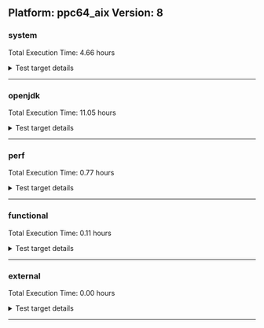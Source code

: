 ## Platform: ppc64_aix Version: 8 

###  system
 Total Execution Time:  4.66  hours
<details><summary>Test target details</summary>

| Test Name | Time |
| --- | --- |
| MiniMix_aot_5m_0 | 697732.00  ms|
| TestJlmRemoteThreadAuth_0 | 692409.00  ms|
| TestJlmRemoteThreadNoAuth_0 | 674044.00  ms|
| TestJlmRemoteClassAuth_0 | 656661.00  ms|
| TestJlmRemoteClassNoAuth_0 | 645927.00  ms|
| TestJlmRemoteThreadAuth_1 | 642990.00  ms|
| TestJlmRemoteThreadNoAuth_1 | 625998.00  ms|
| TestJlmRemoteClassAuth_1 | 609583.00  ms|
| TestJlmRemoteClassNoAuth_1 | 599818.00  ms|
| MiniMix_5m_0 | 380546.00  ms|
| MiniMix_5min_jdk8_0 | 353485.00  ms|
| ConcurrentLoadTest_5m_0 | 352247.00  ms|
| MiniMix_5m_1 | 346584.00  ms|
| ConcurrentLoadTest_5m_1 | 345429.00  ms|
| MauveMultiThrdLoad_5m_0 | 323229.00  ms|
| MauveMultiThrdLoad_5m_1 | 322679.00  ms|
| MauveSingleInvocLoad_HS_5m_0 | 316318.00  ms|
| MauveSingleThrdLoad_HS_5m_1 | 314070.00  ms|
| MauveSingleInvocLoad_HS_5m_1 | 313883.00  ms|
| NioLoadTest_5m_0 | 313810.00  ms|
| DBBLoadTest_5m_1 | 313551.00  ms|
| MauveSingleThrdLoad_HS_5m_0 | 313519.00  ms|
| NioLoadTest_5m_1 | 313342.00  ms|
| DBBLoadTest_5m_0 | 312861.00  ms|
| LambdaLoadTest_HS_5m_0 | 307155.00  ms|
| LambdaLoadTest_HS_5m_1 | 305762.00  ms|
| MathLoadTest_all_5m_0 | 304343.00  ms|
| MathLoadTest_bigdecimal_5m_0 | 304311.00  ms|
| MathLoadTest_all_5m_1 | 304297.00  ms|
| MathLoadTest_bigdecimal_5m_1 | 304246.00  ms|
| LangLoadTest_5m_0 | 303987.00  ms|
| ClassLoadingTest_5m_1 | 303937.00  ms|
| LangLoadTest_5m_1 | 303934.00  ms|
| MathLoadTest_autosimd_5m_0 | 303887.00  ms|
| MathLoadTest_autosimd_5m_1 | 303796.00  ms|
| ClassLoadingTest_5m_0 | 303700.00  ms|
| UtilLoadTest_5m_1 | 303687.00  ms|
| UtilLoadTest_5m_0 | 303667.00  ms|
| ConcurrentLoadTest_0 | 154810.00  ms|
| HCRLateAttachWorkload_0 | 148363.00  ms|
| TestJlmRemoteNotifierProxyAuth_0 | 144377.00  ms|
| TestJlmRemoteNotifierProxyAuth_1 | 134222.00  ms|
| MauveMultiThrdLoad_0 | 124482.00  ms|
| HCRLateAttachWorkload_1 | 123078.00  ms|
| MauveSingleThrdLoad_HS_0 | 119759.00  ms|
| TestJlmRemoteMemoryAuth_0 | 95033.00  ms|
| TestJlmRemoteMemoryNoAuth_0 | 93266.00  ms|
| MathLoadTest_all_0 | 79869.00  ms|
| MathLoadTest_bigdecimal_0 | 71186.00  ms|
| TestJlmRemoteMemoryAuth_1 | 47609.00  ms|
| TestJlmRemoteMemoryNoAuth_1 | 46580.00  ms|
| ClassLoadingTest_0 | 44401.00  ms|
| LockingLoadTest_0 | 34090.00  ms|
| LockingLoadTest_1 | 31095.00  ms|
| TestJlmLocal_0 | 28997.00  ms|
| OAuthTest_0 | 27299.00  ms|
| ParallelStreamsLoadTest_HS_1 | 27142.00  ms|
| NioLoadTest_0 | 26478.00  ms|
| TestJlmLocal_1 | 26398.00  ms|
| ParallelStreamsLoadTest_HS_0 | 26317.00  ms|
| DirectByteBufferLoadTest_0 | 16032.00  ms|
| LangLoadTest_0 | 10693.00  ms|
| UtilLoadTest_0 | 9327.00  ms|
| MauveSingleInvocLoad_HS_0 | 9077.00  ms|
| MathLoadTest_autosimd_0 | 8626.00  ms|
| jcstress_SampleTestBench_0 | 6624.00  ms|
| LambdaLoadTest_Hotspot_0 | 5837.00  ms|
| MachineInfo_0 | 666.00  ms|
| JdiTest_2 | 40.00  ms|
| JdiTest_1 | 39.00  ms|
| JdiTest_0 | 39.00  ms|
| TestJlmRemoteMemoryAuth_2 | 38.00  ms|
| TestJlmRemoteMemoryNoAuth_2 | 38.00  ms|
| DirectByteBufferLoadTest_1 | 33.00  ms|
| LangLoadTest_2 | 32.00  ms|
| UtilLoadTest_2 | 32.00  ms|
| MathLoadTest_all_1 | 32.00  ms|
| MathLoadTest_all_2 | 32.00  ms|
| DirectByteBufferLoadTest_2 | 32.00  ms|
| ConcurrentLoadTest_1 | 31.00  ms|
| ClassLoadingTest_2 | 31.00  ms|
| MauveMultiThrdLoad_1 | 31.00  ms|
| NioLoadTest_2 | 31.00  ms|
| ConcurrentLoadTest_2 | 30.00  ms|
| UtilLoadTest_1 | 30.00  ms|
| MauveSingleThrdLoad_HS_1 | 30.00  ms|
| MauveMultiThrdLoad_2 | 30.00  ms|
| ClassLoadingTest_1 | 30.00  ms|
| NioLoadTest_1 | 30.00  ms|
| MauveSingleThrdLoad_HS_2 | 30.00  ms|
| MauveSingleInvocLoad_HS_5m_2 | 29.00  ms|
| NioLoadTest_5m_2 | 29.00  ms|
| ConcurrentLoadTest_5m_2 | 29.00  ms|
| DBBLoadTest_5m_2 | 29.00  ms|
| MauveSingleThrdLoad_HS_5m_2 | 29.00  ms|
| MauveMultiThrdLoad_5m_2 | 29.00  ms|
| MiniMix_5m_2 | 29.00  ms|
| LangLoadTest_1 | 29.00  ms|
| TestJlmRemoteClassAuth_2 | 29.00  ms|
| TestJlmRemoteNotifierProxyAuth_2 | 28.00  ms|
| TestJlmLocal_2 | 28.00  ms|
| HCRLateAttachWorkload_2 | 28.00  ms|
| TestJlmRemoteClassNoAuth_2 | 28.00  ms|
| TestJlmRemoteThreadAuth_2 | 28.00  ms|
| LambdaLoadTest_HS_5m_2 | 28.00  ms|
| TestJlmRemoteThreadNoAuth_2 | 28.00  ms|
| LockingLoadTest_2 | 28.00  ms|
| LambdaLoadTest_Hotspot_2 | 28.00  ms|
| UtilLoadTest_5m_2 | 28.00  ms|
| MathLoadTest_all_5m_2 | 27.00  ms|
| LangLoadTest_5m_2 | 27.00  ms|
| MathLoadTest_bigdecimal_5m_2 | 27.00  ms|
| ParallelStreamsLoadTest_HS_2 | 27.00  ms|
| MathLoadTest_autosimd_5m_2 | 27.00  ms|
| MauveSingleInvocLoad_HS_1 | 27.00  ms|
| LambdaLoadTest_Hotspot_1 | 27.00  ms|
| MathLoadTest_bigdecimal_1 | 27.00  ms|
| ClassLoadingTest_5m_2 | 27.00  ms|
| MauveSingleInvocLoad_HS_2 | 27.00  ms|
| MathLoadTest_autosimd_1 | 27.00  ms|
| MathLoadTest_bigdecimal_2 | 26.00  ms|
| MathLoadTest_autosimd_2 | 26.00  ms|
</details>

---

###  openjdk
 Total Execution Time:  11.05  hours
<details><summary>Test target details</summary>

| Test Name | Time |
| --- | --- |
| jdk_security3_0 | 3180911.00  ms|
| jdk_security3_1 | 2828862.00  ms|
| hotspot_jre_1 | 2236639.00  ms|
| hotspot_jre_0 | 2235461.00  ms|
| jdk_nio_0 | 1804766.00  ms|
| jdk_nio_1 | 1804115.00  ms|
| jdk_other_1 | 1697846.00  ms|
| jdk_util_0 | 1639312.00  ms|
| jdk_other_0 | 1528009.00  ms|
| jdk_util_1 | 1484428.00  ms|
| jdk_net_1 | 1368134.00  ms|
| jdk_net_0 | 1362215.00  ms|
| jdk_rmi_1 | 1033525.00  ms|
| jdk_rmi_0 | 1026716.00  ms|
| jdk_jdi_0 | 866113.00  ms|
| jdk_jdi_jdk8_1 | 838051.00  ms|
| jdk_jdi_jdk8_0 | 837236.00  ms|
| jdk_jmx_1 | 798132.00  ms|
| jdk_jmx_0 | 794293.00  ms|
| jdk_lang_0 | 689187.00  ms|
| jdk_lang_1 | 683378.00  ms|
| jdk_security4_0 | 608181.00  ms|
| jdk_beans_1 | 604876.00  ms|
| jdk_security4_1 | 602388.00  ms|
| jdk_beans_0 | 598235.00  ms|
| jdk_tools_1 | 590079.00  ms|
| jdk_tools_0 | 586516.00  ms|
| jdk_instrument_0 | 463053.00  ms|
| jdk_instrument_1 | 439519.00  ms|
| jdk_io_0 | 320188.00  ms|
| jdk_io_1 | 315773.00  ms|
| hotspot_custom_1 | 306649.00  ms|
| hotspot_custom_0 | 306309.00  ms|
| jdk_imageio_0 | 300397.00  ms|
| jdk_security1_0 | 298435.00  ms|
| jdk_security1_1 | 298120.00  ms|
| jdk_imageio_1 | 285865.00  ms|
| jdk_time_0 | 279744.00  ms|
| jdk_time_1 | 279372.00  ms|
| jdk_security2_0 | 237406.00  ms|
| jdk_security2_1 | 214787.00  ms|
| jdk_management_0 | 184048.00  ms|
| jdk_management_1 | 179586.00  ms|
| jdk_math_0 | 168991.00  ms|
| jdk_math_1 | 154680.00  ms|
| jdk_text_1 | 145065.00  ms|
| jdk_text_0 | 144601.00  ms|
| jdk_custom_1 | 29233.00  ms|
| jdk_custom_0 | 29071.00  ms|
| langtools_custom_1 | 9349.00  ms|
| langtools_custom_0 | 8210.00  ms|
| hotspot_runtime_0 | 4678.00  ms|
| hotspot_runtime_1 | 4667.00  ms|
| hotspot_serviceability_0 | 4666.00  ms|
| hotspot_gc_1 | 4666.00  ms|
| hotspot_compiler_0 | 4653.00  ms|
| hotspot_gc_0 | 4652.00  ms|
| hotspot_compiler_1 | 4612.00  ms|
| hotspot_serviceability_1 | 4608.00  ms|
| jdk_awt_2 | 38.00  ms|
| jdk_awt_0 | 38.00  ms|
| jdk_awt_1 | 38.00  ms|
| jdk_2d_2 | 37.00  ms|
| jdk_jfr_1 | 37.00  ms|
| jdk_2d_1 | 37.00  ms|
| jdk_swing_0 | 37.00  ms|
| jdk_swing_2 | 37.00  ms|
| jdk_sound_0 | 37.00  ms|
| jdk_sound_1 | 37.00  ms|
| jdk_2d_0 | 37.00  ms|
| jdk_jfr_2 | 37.00  ms|
| jdk_sound_2 | 37.00  ms|
| jdk_swing_1 | 36.00  ms|
| jdk_jfr_0 | 36.00  ms|
| jdk_jdi_1 | 30.00  ms|
| jdk_security3_2 | 29.00  ms|
| jdk_jdi_2 | 29.00  ms|
| jdk_lang_2 | 28.00  ms|
| jdk_jdi_jdk8_2 | 27.00  ms|
| hotspot_compiler_2 | 27.00  ms|
| hotspot_jre_2 | 27.00  ms|
| hotspot_serviceability_2 | 27.00  ms|
| hotspot_gc_2 | 27.00  ms|
| jdk_util_2 | 27.00  ms|
| jdk_rmi_2 | 26.00  ms|
| jdk_beans_2 | 26.00  ms|
| jdk_io_2 | 26.00  ms|
| jdk_custom_2 | 26.00  ms|
| jdk_math_2 | 26.00  ms|
| hotspot_runtime_2 | 26.00  ms|
| jdk_security2_2 | 26.00  ms|
| jdk_text_2 | 26.00  ms|
| jdk_jmx_2 | 26.00  ms|
| jdk_imageio_2 | 26.00  ms|
| jdk_other_2 | 26.00  ms|
| jdk_management_2 | 26.00  ms|
| jdk_tools_2 | 26.00  ms|
| jdk_instrument_2 | 26.00  ms|
| langtools_custom_2 | 26.00  ms|
| hotspot_custom_2 | 26.00  ms|
| jdk_security4_2 | 26.00  ms|
| jdk_time_2 | 26.00  ms|
| jdk_nio_2 | 26.00  ms|
| jdk_net_2 | 26.00  ms|
| jdk_security1_2 | 26.00  ms|
</details>

---

###  perf
 Total Execution Time:  0.77  hours
<details><summary>Test target details</summary>

| Test Name | Time |
| --- | --- |
| renaissance-movie-lens_0 | 643056.00  ms|
| renaissance-philosophers_0 | 301260.00  ms|
| renaissance-als_0 | 257220.00  ms|
| renaissance-future-genetic_0 | 235492.00  ms|
| renaissance-chi-square_0 | 206353.00  ms|
| renaissance-mnemonics_0 | 166373.00  ms|
| renaissance-par-mnemonics_0 | 140324.00  ms|
| renaissance-finagle-http_0 | 138157.00  ms|
| renaissance-gauss-mix_0 | 137895.00  ms|
| renaissance-dec-tree_0 | 136170.00  ms|
| renaissance-fj-kmeans_0 | 133113.00  ms|
| renaissance-log-regression_0 | 79847.00  ms|
| dacapo-eclipse_0 | 65529.00  ms|
| renaissance-scala-kmeans_0 | 38141.00  ms|
| dacapo-jython_0 | 27562.00  ms|
| dacapo-h2_0 | 25739.00  ms|
| dacapo-avrora_0 | 9700.00  ms|
| dacapo-pmd_0 | 8548.00  ms|
| dacapo-fop_0 | 4373.00  ms|
| dacapo-sunflow_0 | 4323.00  ms|
| dacapo-xalan_0 | 4021.00  ms|
| dacapo-luindex_0 | 3641.00  ms|
| renaissance-db-shootout_0 | 40.00  ms|
| renaissance-akka-uct_0 | 40.00  ms|
| renaissance-finagle-chirper_0 | 40.00  ms|
| renaissance-naive-bayes_0 | 40.00  ms|
| dacapo-lusearch-fix_0 | 40.00  ms|
| dacapo-tomcat_0 | 40.00  ms|
| IdleMicrobenchmark_HS_0 | 28.00  ms|
</details>

---

###  functional
 Total Execution Time:  0.11  hours
<details><summary>Test target details</summary>

| Test Name | Time |
| --- | --- |
| MBCS_Tests_charsets_0 | 157225.00  ms|
| MBCS_Tests_charsets8_0 | 137924.00  ms|
| MBCS_Tests_annotation_Zh_TW_aix_0 | 4867.00  ms|
| MBCS_Tests_annotation_Ja_JP_aix_0 | 4814.00  ms|
| SecurityTests_0 | 4715.00  ms|
| MBCS_Tests_urlclassloader_JA_JP_aix_0 | 3419.00  ms|
| MBCS_Tests_annotation_ko_KR_aix_0 | 3338.00  ms|
| MBCS_Tests_annotation_Zh_CN_aix_0 | 3161.00  ms|
| MBCS_Tests_annotation_ZH_TW_aix_0 | 3021.00  ms|
| MBCS_Tests_annotation_JA_JP_aix_0 | 2939.00  ms|
| MBCS_Tests_annotation_KO_KR_aix_0 | 2928.00  ms|
| MBCS_Tests_annotation_ZH_CN_aix_0 | 2831.00  ms|
| MBCS_Tests_urlclassloader_ZH_TW_aix_0 | 2401.00  ms|
| MBCS_Tests_urlclassloader_ZH_CN_aix_0 | 2364.00  ms|
| MBCS_Tests_coin_ko_KR_aix_0 | 2134.00  ms|
| MBCS_Tests_jdbc41_Ja_JP_aix_0 | 2126.00  ms|
| MBCS_Tests_coin_JA_JP_aix_0 | 2008.00  ms|
| MBCS_Tests_coin_ZH_CN_aix_0 | 2000.00  ms|
| MBCS_Tests_coin_ZH_TW_aix_0 | 1998.00  ms|
| MBCS_Tests_coin_KO_KR_aix_0 | 1994.00  ms|
| MBCS_Tests_urlclassloader_KO_KR_aix_0 | 1953.00  ms|
| MBCS_Tests_jdbc41_Zh_TW_aix_0 | 1929.00  ms|
| MBCS_Tests_urlclassloader_ko_KR_aix_0 | 1920.00  ms|
| cmdLineTester_libpathTestRtfChild_0 | 1488.00  ms|
| MBCS_Tests_jdbc41_ko_KR_aix_0 | 1382.00  ms|
| MBCS_Tests_jdbc41_Zh_CN_aix_0 | 1380.00  ms|
| MBCS_Tests_jdbc41_JA_JP_aix_0 | 1342.00  ms|
| MBCS_Tests_jdbc41_KO_KR_aix_0 | 1319.00  ms|
| MBCS_Tests_jdbc41_ZH_CN_aix_0 | 1317.00  ms|
| MBCS_Tests_jdbc41_ZH_TW_aix_0 | 1314.00  ms|
| MBCS_Tests_IDN_JA_JP_aix_0 | 1209.00  ms|
| testXXArgumentTesting_0 | 1082.00  ms|
| MBCS_Tests_regex_ko_KR_aix_0 | 949.00  ms|
| IllegalAccessProtectedMethodTest_0 | 852.00  ms|
| MBCS_Tests_regex_ZH_TW_aix_0 | 698.00  ms|
| MBCS_Tests_regex_ZH_CN_aix_0 | 696.00  ms|
| MBCS_Tests_regex_KO_KR_aix_0 | 695.00  ms|
| MBCS_Tests_regex_JA_JP_aix_0 | 690.00  ms|
| MBCS_Tests_IDN_KO_KR_aix_0 | 637.00  ms|
| MBCS_Tests_IDN_ZH_TW_aix_0 | 591.00  ms|
| MBCS_Tests_IDN_ZH_CN_aix_0 | 541.00  ms|
| MBCS_Tests_Compiler_ko_KR_aix_0 | 499.00  ms|
| MBCS_Tests_Compiler_ZH_TW_aix_0 | 475.00  ms|
| MBCS_Tests_Compiler_ZH_CN_aix_0 | 465.00  ms|
| MBCS_Tests_Compiler_JA_JP_aix_0 | 460.00  ms|
| MBCS_Tests_pref_ko_KR_aix_0 | 459.00  ms|
| MBCS_Tests_Compiler_KO_KR_aix_0 | 431.00  ms|
| MBCS_Tests_pref_JA_JP_aix_0 | 408.00  ms|
| MBCS_Tests_pref_ZH_TW_aix_0 | 396.00  ms|
| MBCS_Tests_pref_KO_KR_aix_0 | 394.00  ms|
| MBCS_Tests_pref_ZH_CN_aix_0 | 392.00  ms|
| MBCS_Tests_file_ko_KR.aix_0 | 333.00  ms|
| MBCS_Tests_codepage_JA_JP_aix_0 | 270.00  ms|
| MBCS_Tests_file_ZH_CN.aix_0 | 264.00  ms|
| MBCS_Tests_file_JA_JP.aix_0 | 261.00  ms|
| MBCS_Tests_file_ZH_TW.aix_0 | 261.00  ms|
| MBCS_Tests_file_KO_KR.aix_0 | 257.00  ms|
| MBCS_Tests_codepage_KO_KR_aix_0 | 207.00  ms|
| MBCS_Tests_codepage_ZH_CN_aix_0 | 202.00  ms|
| MBCS_Tests_codepage_ZH_TW_aix_0 | 172.00  ms|
| MBCS_Tests_scanner_ko_KR_aix_0 | 168.00  ms|
| MBCS_Tests_env_ko_KR_aix_0 | 167.00  ms|
| MBCS_Tests_scanner_JA_JP_aix_0 | 148.00  ms|
| MBCS_Tests_nio_JA_JP_aix_0 | 146.00  ms|
| MBCS_Tests_nio_KO_KR_aix_0 | 145.00  ms|
| MBCS_Tests_env_ZH_TW_aix_0 | 144.00  ms|
| MBCS_Tests_scanner_ZH_TW_aix_0 | 143.00  ms|
| MBCS_Tests_scanner_ZH_CN_aix_0 | 143.00  ms|
| MBCS_Tests_scanner_KO_KR_aix_0 | 142.00  ms|
| MBCS_Tests_env_KO_KR_aix_0 | 141.00  ms|
| MBCS_Tests_env_JA_JP_aix_0 | 140.00  ms|
| MBCS_Tests_env_ZH_CN_aix_0 | 139.00  ms|
| MBCS_Tests_nio_ZH_CN_aix_0 | 133.00  ms|
| MBCS_Tests_nio_ZH_TW_aix_0 | 133.00  ms|
| SyntheticGCWorkload_TestCase_0 | 37.00  ms|
| MBCS_Tests_file_windows_0 | 29.00  ms|
| MBCS_Tests_urlclassloader_cn_windows_0 | 29.00  ms|
| MBCS_Tests_urlclassloader_tw_windows_0 | 28.00  ms|
| MBCS_Tests_urlclassloader_ja_windows_0 | 28.00  ms|
| MBCS_Tests_regex_cn_windows_0 | 28.00  ms|
| MBCS_Tests_urlclassloader_windows_0 | 28.00  ms|
| MBCS_Tests_urlclassloader_ko_KR_linux_0 | 28.00  ms|
| MBCS_Tests_IDN_zh_TW_linux_0 | 28.00  ms|
| MBCS_Tests_annotation_ko_KR_linux_0 | 28.00  ms|
| MBCS_Tests_urlclassloader_ko_windows_0 | 28.00  ms|
| MBCS_Tests_Compiler_zh_CN_linux_0 | 28.00  ms|
| MBCS_Tests_Compiler_ja_JP_linux_0 | 28.00  ms|
| MBCS_Tests_IDN_ja_windows_0 | 28.00  ms|
| MBCS_Tests_IDN_cn_windows_0 | 28.00  ms|
| MBCS_Tests_file_cn_windows_0 | 28.00  ms|
| MBCS_Tests_nio_windows_0 | 28.00  ms|
| MBCS_Tests_codepage_ko_windows_0 | 28.00  ms|
| MBCS_Tests_Compiler_ko_KR_linux_0 | 28.00  ms|
| MBCS_Tests_file_ko_KR_linux_0 | 28.00  ms|
| MBCS_Tests_urlclassloader_zh_TW_linux_0 | 28.00  ms|
| MBCS_Tests_jdbc41_ja_JP_linux_0 | 28.00  ms|
| MBCS_Tests_scanner_ja_JP_linux_0 | 28.00  ms|
| MBCS_Tests_regex_zh_CN_linux_0 | 28.00  ms|
| MBCS_Tests_coin_cn_windows_0 | 28.00  ms|
| MBCS_Tests_jdbc41_tw_windows_0 | 28.00  ms|
| MBCS_Tests_annotation_ja_JP_linux_0 | 28.00  ms|
| MBCS_Tests_IDN_ko_windows_0 | 27.00  ms|
| MBCS_Tests_jdbc41_ko_windows_0 | 27.00  ms|
| MBCS_Tests_IDN_zh_CN_linux_0 | 27.00  ms|
| MBCS_Tests_urlclassloader_ja_JP_linux_0 | 27.00  ms|
| MBCS_Tests_codepage_ko_KR_linux_0 | 27.00  ms|
| MBCS_Tests_jdbc41_ko_KR_linux_0 | 27.00  ms|
| MBCS_Tests_file_tw_windows_0 | 27.00  ms|
| MBCS_Tests_annotation_windows_0 | 27.00  ms|
| MBCS_Tests_IDN_windows_0 | 27.00  ms|
| MBCS_Tests_IDN_tw_windows_0 | 27.00  ms|
| MBCS_Tests_pref_ja_JP_linux_0 | 27.00  ms|
| MBCS_Tests_coin_ja_windows_0 | 27.00  ms|
| MBCS_Tests_annotation_zh_TW_linux_0 | 27.00  ms|
| MBCS_Tests_coin_ja_JP_linux_0 | 27.00  ms|
| MBCS_Tests_scanner_zh_TW_linux_0 | 27.00  ms|
| MBCS_Tests_regex_ko_KR_linux_0 | 27.00  ms|
| MBCS_Tests_jdbc41_zh_TW_linux_0 | 27.00  ms|
| MBCS_Tests_jdbc41_zh_CN_linux_0 | 27.00  ms|
| MBCS_Tests_env_windows_0 | 27.00  ms|
| MBCS_Tests_Compiler_zh_TW_linux_0 | 27.00  ms|
| MBCS_Tests_codepage_zh_CN_linux_0 | 27.00  ms|
| MBCS_Tests_scanner_ja_windows_0 | 27.00  ms|
| MBCS_Tests_scanner_windows_0 | 27.00  ms|
| MBCS_Tests_scanner_zh_CN_linux_0 | 27.00  ms|
| MBCS_Tests_nio_ja_windows_0 | 27.00  ms|
| MBCS_Tests_scanner_tw_windows_0 | 27.00  ms|
| MBCS_Tests_scanner_ko_KR_linux_0 | 27.00  ms|
| MBCS_Tests_jdbc41_ja_windows_0 | 27.00  ms|
| MBCS_Tests_env_zh_CN_linux_0 | 27.00  ms|
| MBCS_Tests_codepage_tw_windows_0 | 27.00  ms|
| MBCS_Tests_pref_ko_windows_0 | 27.00  ms|
| MBCS_Tests_scanner_cn_windows_0 | 27.00  ms|
| MBCS_Tests_Compiler_windows_0 | 27.00  ms|
| MBCS_Tests_coin_ko_KR_linux_0 | 27.00  ms|
| MBCS_Tests_pref_windows_0 | 27.00  ms|
| MBCS_Tests_pref_ja_windows_0 | 27.00  ms|
| MBCS_Tests_codepage_ja_JP_linux_0 | 27.00  ms|
| MBCS_Tests_env_ja_JP_linux_0 | 27.00  ms|
| MBCS_Tests_file_zh_TW_linux_0 | 27.00  ms|
| MBCS_Tests_env_zh_TW_linux_0 | 27.00  ms|
| MBCS_Tests_regex_windows_0 | 27.00  ms|
| MBCS_Tests_env_ko_KR_linux_0 | 27.00  ms|
| MBCS_Tests_jdbc41_cn_windows_0 | 27.00  ms|
| MBCS_Tests_pref_zh_CN_linux_0 | 27.00  ms|
| MBCS_Tests_scanner_ko_windows_0 | 27.00  ms|
| MBCS_Tests_coin_windows_0 | 27.00  ms|
| MBCS_Tests_nio_ko_windows_0 | 27.00  ms|
| MBCS_Tests_nio_zh_CN_linux_0 | 27.00  ms|
| MBCS_Tests_regex_ja_JP_linux_0 | 27.00  ms|
| MBCS_Tests_nio_tw_windows_0 | 27.00  ms|
| MBCS_Tests_nio_cn_windows_0 | 27.00  ms|
| MBCS_Tests_IDN_ko_KR_linux_0 | 27.00  ms|
| MBCS_Tests_nio_ko_KR_linux_0 | 27.00  ms|
| MBCS_Tests_nio_zh_TW_linux_0 | 27.00  ms|
| MBCS_Tests_coin_zh_TW_linux_0 | 27.00  ms|
| MBCS_Tests_file_ja_windows_0 | 27.00  ms|
| MBCS_Tests_regex_zh_TW_linux_0 | 27.00  ms|
| MBCS_Tests_file_ko_windows_0 | 27.00  ms|
| MBCS_Tests_annotation_zh_CN_linux_0 | 27.00  ms|
| MBCS_Tests_IDN_ja_JP_linux_0 | 27.00  ms|
| MBCS_Tests_coin_tw_windows_0 | 27.00  ms|
| MBCS_Tests_regex_tw_windows_0 | 27.00  ms|
| MBCS_Tests_pref_zh_TW_linux_0 | 27.00  ms|
| MBCS_Tests_codepage_windows_0 | 27.00  ms|
| MBCS_Tests_regex_ja_windows_0 | 27.00  ms|
| MBCS_Tests_nio_ja_JP_linux_0 | 27.00  ms|
| MBCS_Tests_codepage_cn_windows_0 | 27.00  ms|
| MBCS_Tests_coin_ko_windows_0 | 27.00  ms|
| MBCS_Tests_pref_tw_windows_0 | 27.00  ms|
| MBCS_Tests_codepage_ja_windows_0 | 27.00  ms|
| MBCS_Tests_file_ja_JP_linux_0 | 27.00  ms|
| MBCS_Tests_urlclassloader_zh_CN_linux_0 | 27.00  ms|
| MBCS_Tests_jdbc41_windows_0 | 27.00  ms|
| MBCS_Tests_coin_zh_CN_linux_0 | 27.00  ms|
| MBCS_Tests_pref_cn_windows_0 | 27.00  ms|
| MBCS_Tests_codepage_zh_TW_linux_0 | 27.00  ms|
| MBCS_Tests_regex_ko_windows_0 | 27.00  ms|
| MBCS_Tests_file_zh_CN_linux_0 | 27.00  ms|
| MBCS_Tests_pref_ko_KR_linux_0 | 27.00  ms|
| cmdLineTester_classesdbgddrext_zos_0 | 26.00  ms|
| testExample_0 | 26.00  ms|
</details>

---

###  external
 Total Execution Time:  0.00  hours
<details><summary>Test target details</summary>

| Test Name | Time |
| --- | --- |
</details>

---

